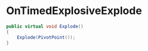 <Badge type="danger" text="Carbon Compatible"/><Badge type="warning" text="Oxide Compatible"/>
# OnTimedExplosiveExplode
```csharp
public virtual void Explode()
{
	Explode(PivotPoint());
}

```
